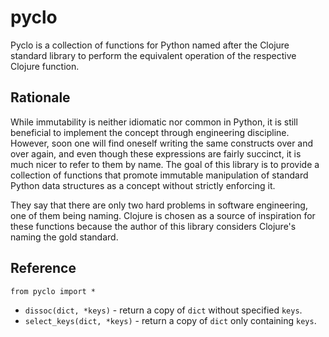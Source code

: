 # pyclo

Pyclo is a collection of functions for Python named after the Clojure standard library to perform the equivalent operation of the respective Clojure function.


## Rationale 

While immutability is neither idiomatic nor common in Python, it is still beneficial to implement the concept through engineering discipline. However, soon one will find oneself writing the same constructs over and over again, and even though these expressions are fairly succinct, it is much nicer to refer to them by name. The goal of this library is to provide a collection of functions that promote immutable manipulation of standard Python data structures as a concept without strictly enforcing it.

They say that there are only two hard problems in software engineering, one of them being naming. Clojure is chosen as a source of inspiration for these functions because the author of this library considers Clojure's naming the gold standard.


## Reference

```
from pyclo import *
```

 - `dissoc(dict, *keys)` - return a copy of `dict` without specified `keys`.
 - `select_keys(dict, *keys)` - return a copy of `dict` only containing `keys`.
